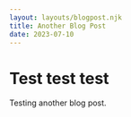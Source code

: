 ```yaml
---
layout: layouts/blogpost.njk
title: Another Blog Post
date: 2023-07-10
---
```


# Test test test

Testing another blog post.